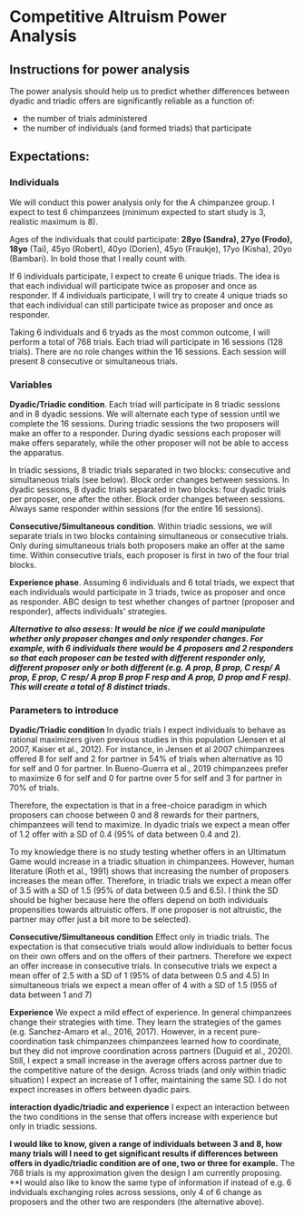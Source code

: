 # Competitive Altruism Power Analysis

## Instructions for power analysis

The power analysis should help us to predict whether differences between dyadic and triadic offers are significantly reliable as a function of:

* the number of trials administered
* the number of individuals (and formed triads) that participate

## Expectations:

### Individuals 

We will conduct this power analysis only for the A chimpanzee group.
I expect to test 6 chimpanzees (minimum expected to start study is 3, realistic maximum is 8).

Ages of the individuals that could participate: **28yo (Sandra), 27yo (Frodo), 18yo** (Tai), 45yo (Robert), 40yo (Dorien), 45yo (Fraukje), 17yo (Kisha), 20yo (Bambari). In bold those that I really count with.

If 6 individuals participate, I expect to create 6 unique triads. The idea is that each individual will participate twice as proposer and once as responder. 
If 4 individuals participate, I will try to create 4 unique triads so that each individual can still participate twice as proposer and once as responder.


Taking 6 individuals and 6 tryads as the most common outcome, I will perform a total of 768 trials.
Each triad will participate in 16 sessions (128 trials). There are no role changes within the 16 sessions.
Each session will present 8 consecutive or simultaneous trials.

### Variables

**Dyadic/Triadic condition**. Each triad will participate in 8 triadic sessions and in 8 dyadic sessions. We will alternate each type of session until we complete the 16 sessions.
  During triadic sessions the two proposers will make an offer to a responder.
  During dyadic sessions each proposer will make offers separately, while the other proposer will not be able to access the apparatus.

  In triadic sessions, 8 triadic trials separated in two blocks: consecutive and simultaneous trials (see below). Block order changes between sessions.
  In dyadic sessions, 8 dyadic trials separated in two blocks: four dyadic trials per proposer, one after the other. Block order changes between sessions.
  Always same responder within sessions (for the entire 16 sessions).
  
**Consecutive/Simultaneous condition**. Within triadic sessions, we will separate trials in two blocks containing simultaneous or consecutive trials. Only during simultaneous trials both proposers make an offer at the same time. Within consecutive trials, each proposer is first in two of the four trial blocks.

**Experience phase**. Assuming 6 individuals and 6 total triads, we expect that each individuals would participate in 3 triads, twice as proposer and once as responder.
  ABC design to test whether changes of partner (proposer and responder), affects individuals' strategies. 
  
  
  ***Alternative to also assess: It would be nice if we could manipulate whether only proposer changes and only responder changes. For example, with 6 individuals there would        be 4 proposers and 2 responders so that each proposer can be tested with different responder only, different proposer only or both different (e.g. A prop, B prop, C resp/      A prop, E prop, C resp/ A prop B prop F resp and A prop, D prop and F resp). This will create a total of 8 distinct triads.*** 

### Parameters to introduce

**Dyadic/Triadic condition** 
  In dyadic trials I expect individuals to behave as rational maximizers given previous studies in this population (Jensen et al 2007, Kaiser et al., 2012). For instance, in     Jensen et al 2007 chimpanzees offered 8 for self and 2 for partner in 54% of trials when alternative as 10 for self and 0 for partner. In Bueno-Guerra et al., 2019             chimpanzees prefer to maximize 6 for self and 0 for partne over 5 for self and 3 for partner in 70% of trials.
  
  Therefore, the expectation is that in a free-choice paradigm in which proposers can choose between 0 and 8 rewards for their partners, chimpanzees will tend to maximize.
  In dyadic trials we expect a mean offer of 1.2 offer with a SD of 0.4 (95% of data between 0.4 and 2).
  
  To my knowledge there is no study testing whether offers in an Ultimatum Game would increase in a triadic situation in chimpanzees. However, human literature (Roth et al.,     1991) shows that increasing the number of proposers increases the mean offer.
  Therefore, in triadic trials we expect a mean offer of 3.5 with a SD of 1.5 (95% of data between 0.5 and 6.5). I think the SD should be higher because here the offers depend   on both individuals propensities towards altruistic offers. If one proposer is not altruistic, the partner may offer just a bit more to be selected).
 
**Consecutive/Simultaneous condition**
 Effect only in triadic trials. The expectation is that consecutive trials would allow individuals to better focus on their own offers and on the offers of their partners. 
 Therefore we expect an offer increase in consecutive trials.
 In consecutive trials we expect a mean offer of 2.5 with a SD of 1 (95% of data between 0.5 and 4.5)
 In simultaneous trials we expect a mean offer of 4 with a SD of 1.5 (955 of data between 1 and 7)
 
 **Experience**
 We expect a mild effect of experience. In general chimpanzees change their strategies with time. They learn the strategies of the games (e.g. Sanchez-Amaro et al., 2016,        2017). However, in a recent pure-coordination task chimpanzees chimpanzees learned how to coordinate, but they did not improve coordination across partners (Duguid et al.,      2020). Still, I expect a small increase in the average offers across partner due to the competitive nature of the design.
 Across triads (and only within triadic situation) I expect an increase of 1 offer, maintaining the same SD. I do not expect increases in offers between dyadic pairs.
 
 **interaction dyadic/triadic and experience**
 I expect an interaction between the two conditions in the sense that offers increase with experience but only in triadic sessions. 
 
 
 
 **I would like to know, given a range of individuals between 3 and 8, how many trials will I need to get significant results if differences between offers in dyadic/triadic condition are of one, two or three for example.** The 768 trials is my approximation given the design I am currently proposing.
 **I would also like to know the same type of information if instead of e.g. 6 indviduals exchanging roles across sessions, only 4 of 6 change as proposers and the other two are responders (the alternative above). 
  
  
  
  




